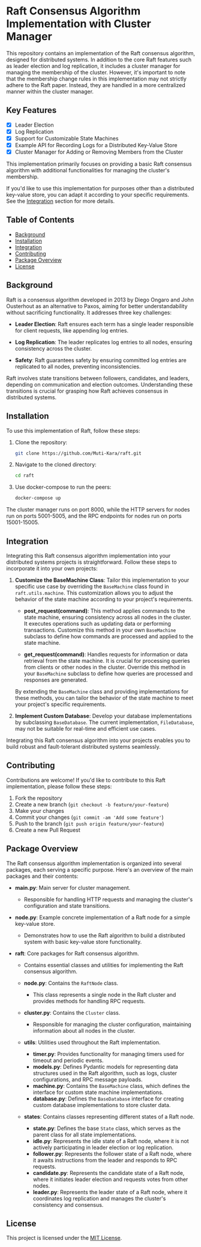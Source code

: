 # Raft Consensus Algorithm Implementation with Cluster Manager

This repository contains an implementation of the Raft consensus algorithm, designed for distributed systems. In addition to the core Raft features such as leader election and log replication, it includes a cluster manager for managing the membership of the cluster. However, it's important to note that the membership change rules in this implementation may not strictly adhere to the Raft paper. Instead, they are handled in a more centralized manner within the cluster manager.

## Key Features

- [x] Leader Election
- [x] Log Replication
- [x] Support for Customizable State Machines
- [x] Example API for Recording Logs for a Distributed Key-Value Store
- [x] Cluster Manager for Adding or Removing Members from the Cluster

This implementation primarily focuses on providing a basic Raft consensus algorithm with additional functionalities for managing the cluster's membership.

If you'd like to use this implementation for purposes other than a distributed key-value store, you can adapt it according to your specific requirements. See the [Integration](#integration) section for more details.


## Table of Contents

- [Background](#background)
- [Installation](#installation)
- [Integration](#integration)
- [Contributing](#contributing)
- [Package Overview](#package-overview)
- [License](#license)


## Background

Raft is a consensus algorithm developed in 2013 by Diego Ongaro and John Ousterhout as an alternative to Paxos, aiming for better understandability without sacrificing functionality. It addresses three key challenges:

- **Leader Election**: Raft ensures each term has a single leader responsible for client requests, like appending log entries.
  
- **Log Replication**: The leader replicates log entries to all nodes, ensuring consistency across the cluster.

- **Safety**: Raft guarantees safety by ensuring committed log entries are replicated to all nodes, preventing inconsistencies.

Raft involves state transitions between followers, candidates, and leaders, depending on communication and election outcomes. Understanding these transitions is crucial for grasping how Raft achieves consensus in distributed systems.


## Installation

To use this implementation of Raft, follow these steps:

1. Clone the repository:
    ```bash
    git clone https://github.com/Muti-Kara/raft.git
    ```

2. Navigate to the cloned directory:
    ```bash
    cd raft
    ```

3. Use docker-compose to run the peers:
    ```bash
    docker-compose up
    ```

The cluster manager runs on port 8000, while the HTTP servers for nodes run on ports 5001-5005, and the RPC endpoints for nodes run on ports 15001-15005.


## Integration

Integrating this Raft consensus algorithm implementation into your distributed systems projects is straightforward. Follow these steps to incorporate it into your own projects:

1. **Customize the BaseMachine Class**: Tailor this implementation to your specific use case by overriding the `BaseMachine` class found in `raft.utils.machine`. This customization allows you to adjust the behavior of the state machine according to your project's requirements.

    - **post_request(command)**: This method applies commands to the state machine, ensuring consistency across all nodes in the cluster. It executes operations such as updating data or performing transactions. Customize this method in your own `BaseMachine` subclass to define how commands are processed and applied to the state machine.

    - **get_request(command)**: Handles requests for information or data retrieval from the state machine. It is crucial for processing queries from clients or other nodes in the cluster. Override this method in your `BaseMachine` subclass to define how queries are processed and responses are generated.

    By extending the `BaseMachine` class and providing implementations for these methods, you can tailor the behavior of the state machine to meet your project's specific requirements.

2. **Implement Custom Database**: Develop your database implementations by subclassing `BaseDatabase`. The current implementation, `FileDatabase`, may not be suitable for real-time and efficient use cases.

Integrating this Raft consensus algorithm into your projects enables you to build robust and fault-tolerant distributed systems seamlessly.


## Contributing

Contributions are welcome! If you'd like to contribute to this Raft implementation, please follow these steps:

1. Fork the repository
2. Create a new branch (`git checkout -b feature/your-feature`)
3. Make your changes
4. Commit your changes (`git commit -am 'Add some feature'`)
5. Push to the branch (`git push origin feature/your-feature`)
6. Create a new Pull Request

## Package Overview

The Raft consensus algorithm implementation is organized into several packages, each serving a specific purpose. Here's an overview of the main packages and their contents:

- **main.py**: Main server for cluster management.
  - Responsible for handling HTTP requests and managing the cluster's configuration and state transitions.

- **node.py**: Example concrete implementation of a Raft node for a simple key-value store.
  - Demonstrates how to use the Raft algorithm to build a distributed system with basic key-value store functionality.

- **raft**: Core packages for Raft consensus algorithm.
  - Contains essential classes and utilities for implementing the Raft consensus algorithm.

  - **node.py**: Contains the `RaftNode` class.
    - This class represents a single node in the Raft cluster and provides methods for handling RPC requests.

  - **cluster.py**: Contains the `Cluster` class.
    - Responsible for managing the cluster configuration, maintaining information about all nodes in the cluster.

  - **utils**: Utilities used throughout the Raft implementation.
    - **timer.py**: Provides functionality for managing timers used for timeout and periodic events.
    - **models.py**: Defines Pydantic models for representing data structures used in the Raft algorithm, such as logs, cluster configurations, and RPC message payloads.
    - **machine.py**: Contains the `BaseMachine` class, which defines the interface for custom state machine implementations.
    - **database.py**: Defines the `BaseDatabase` interface for creating custom database implementations to store cluster data.

  - **states**: Contains classes representing different states of a Raft node.
    - **state.py**: Defines the base `State` class, which serves as the parent class for all state implementations.
    - **idle.py**: Represents the idle state of a Raft node, where it is not actively participating in leader election or log replication.
    - **follower.py**: Represents the follower state of a Raft node, where it awaits instructions from the leader and responds to RPC requests.
    - **candidate.py**: Represents the candidate state of a Raft node, where it initiates leader election and requests votes from other nodes.
    - **leader.py**: Represents the leader state of a Raft node, where it coordinates log replication and manages the cluster's consistency and consensus.


## License

This project is licensed under the [MIT License](LICENSE).
